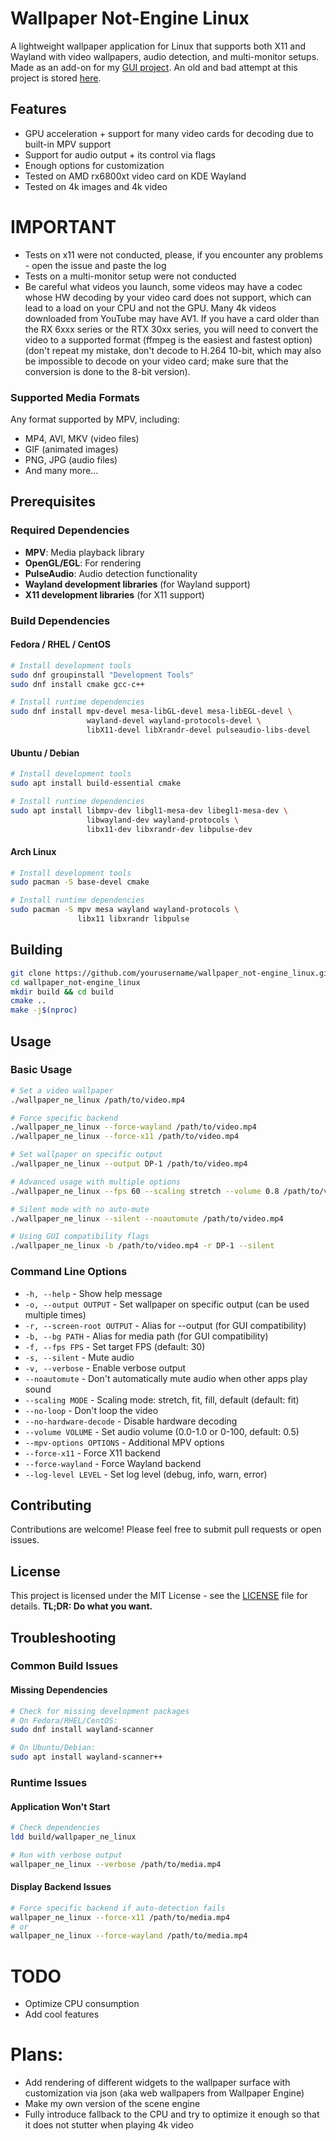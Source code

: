 # Wallpaper Not-Engine Linux

A lightweight wallpaper application for Linux that supports both X11 and Wayland with video wallpapers, audio detection, and multi-monitor setups.
Made as an add-on for my [GUI project](https://github.com/MikiDevLog/wallpaperengine-gui).
An old and bad attempt at this project is stored [here](https://github.com/MikiDevLog/linux-wallpaperengine-ext).

## Features

- GPU acceleration + support for many video cards for decoding due to built-in MPV support
- Support for audio output + its control via flags
- Enough options for customization
- Tested on AMD rx6800xt video card on KDE Wayland
- Tested on 4k images and 4k video

# IMPORTANT

- Tests on x11 were not conducted, please, if you encounter any problems - open the issue and paste the log
- Tests on a multi-monitor setup were not conducted
- Be careful what videos you launch, some videos may have a codec whose HW decoding by your video card does not support, which can lead to a load on your CPU and not the GPU. Many 4k videos downloaded from YouTube may have AV1. If you have a card older than the RX 6xxx series or the RTX 30xx series, you will need to convert the video to a supported format (ffmpeg is the easiest and fastest option) (don't repeat my mistake, don't decode to H.264 10-bit, which may also be impossible to decode on your video card; make sure that the conversion is done to the 8-bit version).

### Supported Media Formats
Any format supported by MPV, including:
- MP4, AVI, MKV (video files)
- GIF (animated images)
- PNG, JPG (audio files)
- And many more...

## Prerequisites

### Required Dependencies
- **MPV**: Media playback library
- **OpenGL/EGL**: For rendering
- **PulseAudio**: Audio detection functionality
- **Wayland development libraries** (for Wayland support)
- **X11 development libraries** (for X11 support)

### Build Dependencies

#### Fedora / RHEL / CentOS
```bash
# Install development tools
sudo dnf groupinstall "Development Tools"
sudo dnf install cmake gcc-c++

# Install runtime dependencies
sudo dnf install mpv-devel mesa-libGL-devel mesa-libEGL-devel \
                 wayland-devel wayland-protocols-devel \
                 libX11-devel libXrandr-devel pulseaudio-libs-devel
```

#### Ubuntu / Debian
```bash
# Install development tools
sudo apt install build-essential cmake

# Install runtime dependencies
sudo apt install libmpv-dev libgl1-mesa-dev libegl1-mesa-dev \
                 libwayland-dev wayland-protocols \
                 libx11-dev libxrandr-dev libpulse-dev
```

#### Arch Linux
```bash
# Install development tools
sudo pacman -S base-devel cmake

# Install runtime dependencies
sudo pacman -S mpv mesa wayland wayland-protocols \
               libx11 libxrandr libpulse
```

## Building

```bash
git clone https://github.com/yourusername/wallpaper_not-engine_linux.git
cd wallpaper_not-engine_linux
mkdir build && cd build
cmake ..
make -j$(nproc)
```

## Usage

### Basic Usage
```bash
# Set a video wallpaper
./wallpaper_ne_linux /path/to/video.mp4

# Force specific backend
./wallpaper_ne_linux --force-wayland /path/to/video.mp4
./wallpaper_ne_linux --force-x11 /path/to/video.mp4

# Set wallpaper on specific output
./wallpaper_ne_linux --output DP-1 /path/to/video.mp4

# Advanced usage with multiple options
./wallpaper_ne_linux --fps 60 --scaling stretch --volume 0.8 /path/to/video.mp4

# Silent mode with no auto-mute
./wallpaper_ne_linux --silent --noautomute /path/to/video.mp4

# Using GUI compatibility flags
./wallpaper_ne_linux -b /path/to/video.mp4 -r DP-1 --silent
```

### Command Line Options
- `-h, --help` - Show help message
- `-o, --output OUTPUT` - Set wallpaper on specific output (can be used multiple times)
- `-r, --screen-root OUTPUT` - Alias for --output (for GUI compatibility)
- `-b, --bg PATH` - Alias for media path (for GUI compatibility)
- `-f, --fps FPS` - Set target FPS (default: 30)
- `-s, --silent` - Mute audio
- `-v, --verbose` - Enable verbose output
- `--noautomute` - Don't automatically mute audio when other apps play sound
- `--scaling MODE` - Scaling mode: stretch, fit, fill, default (default: fit)
- `--no-loop` - Don't loop the video
- `--no-hardware-decode` - Disable hardware decoding
- `--volume VOLUME` - Set audio volume (0.0-1.0 or 0-100, default: 0.5)
- `--mpv-options OPTIONS` - Additional MPV options
- `--force-x11` - Force X11 backend
- `--force-wayland` - Force Wayland backend
- `--log-level LEVEL` - Set log level (debug, info, warn, error)

## Contributing

Contributions are welcome! Please feel free to submit pull requests or open issues.

## License

This project is licensed under the MIT License - see the [LICENSE](LICENSE) file for details.
**TL;DR: Do what you want.**

## Troubleshooting

### Common Build Issues

#### Missing Dependencies
```bash
# Check for missing development packages
# On Fedora/RHEL/CentOS:
sudo dnf install wayland-scanner

# On Ubuntu/Debian:
sudo apt install wayland-scanner++
```

### Runtime Issues

#### Application Won't Start
```bash
# Check dependencies
ldd build/wallpaper_ne_linux

# Run with verbose output
wallpaper_ne_linux --verbose /path/to/media.mp4
```

#### Display Backend Issues
```bash
# Force specific backend if auto-detection fails
wallpaper_ne_linux --force-x11 /path/to/media.mp4
# or
wallpaper_ne_linux --force-wayland /path/to/media.mp4
```

# TODO

- Optimize CPU consumption
- Add cool features

# Plans:
- Add rendering of different widgets to the wallpaper surface with customization via json (aka web wallpapers from Wallpaper Engine)
- Make my own version of the scene engine
- Fully introduce fallback to the CPU and try to optimize it enough so that it does not stutter when playing 4k video